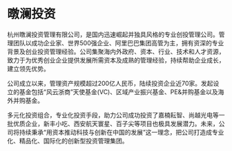 # 

# 暾澜投资

杭州暾澜投资管理有限公司，是国内迅速崛起并独具风格的专业创投管理公司。管理团队以成功企业家、世界500强企业、阿里巴巴集团高管为主，拥有资深的专业背景及创业投资管理经验。公司集聚海内外政府、资本、行业、技术和人才资源，致力于为优秀创业企业提供发展所需资本及成熟的管理经验，持续帮助企业成长，建立领先优势。

公司成立以来，管理资产规模超过200亿人民币，陆续投资企业近70家。发起设立的基金包括“风云浙商”天使基金(VC)、区域产业振兴基金、PE&并购基金以及海外并购基金。

多元化投资组合，专业化投资手段，助力公司成功投资了嘉楠耘智、尚越光电等一批优质企业，新丰小吃、西安航天寰星、百子尖等项目也极具发展潜力。未来，公司将持续秉承“用资本推动科技与创新在中国的发展”这一理念，把公司打造成专业化、精品化、国际化的创新型投资管理集团。

